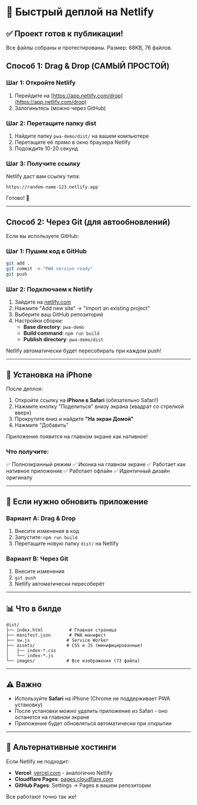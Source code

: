 # 🚀 Быстрый деплой на Netlify

## ✅ Проект готов к публикации!

Все файлы собраны и протестированы. Размер: 68KB, 76 файлов.

## Способ 1: Drag & Drop (САМЫЙ ПРОСТОЙ)

### Шаг 1: Откройте Netlify
1. Перейдите на [https://app.netlify.com/drop](https://app.netlify.com/drop)
2. Залогиньтесь (можно через GitHub)

### Шаг 2: Перетащите папку dist
1. Найдите папку `pwa-demo/dist/` на вашем компьютере
2. Перетащите её прямо в окно браузера Netlify
3. Подождите 10-20 секунд

### Шаг 3: Получите ссылку
Netlify даст вам ссылку типа:
```
https://random-name-123.netlify.app
```

Готово! 🎉

---

## Способ 2: Через Git (для автообновлений)

Если вы используете GitHub:

### Шаг 1: Пушим код в GitHub
```bash
git add .
git commit -m "PWA version ready"
git push
```

### Шаг 2: Подключаем к Netlify
1. Зайдите на [netlify.com](https://netlify.com)
2. Нажмите "Add new site" → "Import an existing project"
3. Выберите ваш GitHub репозиторий
4. Настройки сборки:
   - **Base directory**: `pwa-demo`
   - **Build command**: `npm run build`
   - **Publish directory**: `pwa-demo/dist`

Netlify автоматически будет пересобирать при каждом push!

---

## 📱 Установка на iPhone

После деплоя:

1. Откройте ссылку на **iPhone в Safari** (обязательно Safari!)
2. Нажмите кнопку "Поделиться" внизу экрана (квадрат со стрелкой вверх)
3. Прокрутите вниз и найдите **"На экран Домой"**
4. Нажмите "Добавить"

Приложение появится на главном экране как нативное!

### Что получите:
✅ Полноэкранный режим
✅ Иконка на главном экране
✅ Работает как нативное приложение
✅ Работает офлайн
✅ Идентичный дизайн оригиналу

---

## 🔧 Если нужно обновить приложение

### Вариант A: Drag & Drop
1. Внесите изменения в код
2. Запустите: `npm run build`
3. Перетащите новую папку `dist/` на Netlify

### Вариант B: Через Git
1. Внесите изменения
2. `git push`
3. Netlify автоматически пересоберёт

---

## 📊 Что в билде

```
dist/
├── index.html          # Главная страница
├── manifest.json       # PWA манифест
├── sw.js              # Service Worker
├── assets/            # CSS и JS (минифицированные)
│   ├── index-*.css
│   └── index-*.js
└── images/            # Все изображения (73 файла)
```

---

## ⚠️ Важно

- Используйте **Safari** на iPhone (Chrome не поддерживает PWA установку)
- После установки можно удалить приложение из Safari - оно останется на главном экране
- Приложение будет обновляться автоматически при открытии

---

## 🎯 Альтернативные хостинги

Если Netlify не подходит:
- **Vercel**: [vercel.com](https://vercel.com) - аналогично Netlify
- **Cloudflare Pages**: [pages.cloudflare.com](https://pages.cloudflare.com)
- **GitHub Pages**: Settings → Pages в вашем репозитории

Все работают точно так же!
